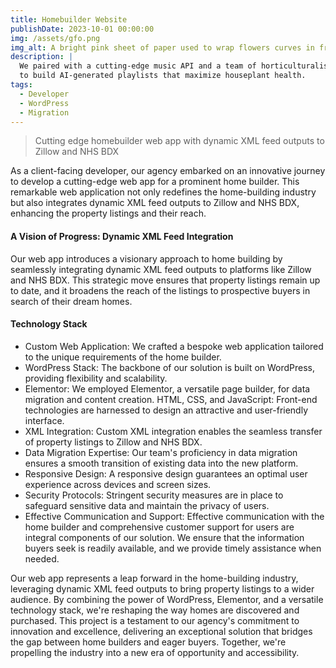 ```yaml
---
title: Homebuilder Website
publishDate: 2023-10-01 00:00:00
img: /assets/gfo.png
img_alt: A bright pink sheet of paper used to wrap flowers curves in front of rich blue background
description: |
  We paired with a cutting-edge music API and a team of horticulturalists
  to build AI-generated playlists that maximize houseplant health.
tags:
  - Developer
  - WordPress
  - Migration
---
```


> Cutting edge homebuilder web app with dynamic XML feed outputs to Zillow and NHS BDX

As a client-facing developer, our agency embarked on an innovative journey to develop a cutting-edge web app for a prominent home builder. This remarkable web application not only redefines the home-building industry but also integrates dynamic XML feed outputs to Zillow and NHS BDX, enhancing the property listings and their reach.

#### A Vision of Progress: Dynamic XML Feed Integration

Our web app introduces a visionary approach to home building by seamlessly integrating dynamic XML feed outputs to platforms like Zillow and NHS BDX. This strategic move ensures that property listings remain up to date, and it broadens the reach of the listings to prospective buyers in search of their dream homes.

#### Technology Stack

- Custom Web Application: We crafted a bespoke web application tailored to the unique requirements of the home builder.
- WordPress Stack: The backbone of our solution is built on WordPress, providing flexibility and scalability.
- Elementor: We employed Elementor, a versatile page builder, for data migration and content creation.
  HTML, CSS, and JavaScript: Front-end technologies are harnessed to design an attractive and user-friendly interface.
- XML Integration: Custom XML integration enables the seamless transfer of property listings to Zillow and NHS BDX.
- Data Migration Expertise: Our team's proficiency in data migration ensures a smooth transition of existing data into the new platform.
- Responsive Design: A responsive design guarantees an optimal user experience across devices and screen sizes.
- Security Protocols: Stringent security measures are in place to safeguard sensitive data and maintain the privacy of users.
- Effective Communication and Support: Effective communication with the home builder and comprehensive customer support for users are integral components of our solution. We ensure that the information buyers seek is readily available, and we provide timely assistance when needed.

Our web app represents a leap forward in the home-building industry, leveraging dynamic XML feed outputs to bring property listings to a wider audience. By combining the power of WordPress, Elementor, and a versatile technology stack, we're reshaping the way homes are discovered and purchased. This project is a testament to our agency's commitment to innovation and excellence, delivering an exceptional solution that bridges the gap between home builders and eager buyers. Together, we're propelling the industry into a new era of opportunity and accessibility.
